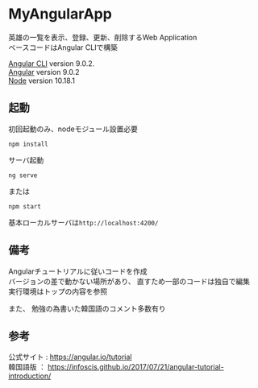 # MyAngularApp

英雄の一覧を表示、登録、更新、削除するWeb Application<br>
ベースコードはAngular CLIで構築

[Angular CLI](https://github.com/angular/angular-cli) version 9.0.2.<br>
[Angular](https://angular.io/) version 9.0.2<br>
[Node](https://nodejs.org/en/) version 10.18.1

## 起動

初回起動のみ、nodeモジュール設置必要

```
npm install
```

サーバ起動
```
ng serve
```
または
```
npm start
```

基本ローカルサーバは`http://localhost:4200/`

## 備考
Angularチュートリアルに従いコードを作成<br>
バージョンの差で動かない場所があり、 直すため一部のコードは独自で編集<br>
実行環境はトップの内容を参照

また、 勉強の為書いた韓国語のコメント多数有り

## 参考
公式サイト : https://angular.io/tutorial<br>
韓国語版 ： https://infoscis.github.io/2017/07/21/angular-tutorial-introduction/
